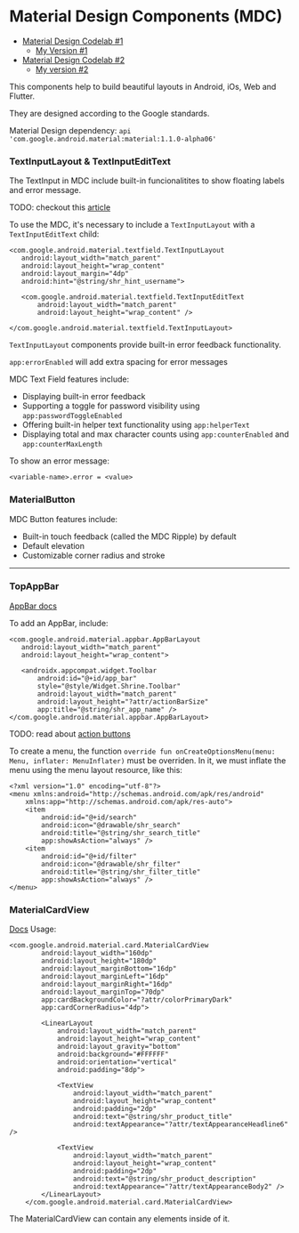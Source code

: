 # Material Design Components (MDC)

* [Material Design Codelab #1](https://codelabs.developers.google.com/codelabs/mdc-101-java/index.html#0)
    * [My Version #1](https://github.com/Gonzz-96/material-design-codelab/tree/101-starter)
* [Material Design Codelab #2](https://codelabs.developers.google.com/codelabs/mdc-102-kotlin/#0)
    * [My version #2](https://github.com/Gonzz-96/material-design-codelab/tree/102-starter)

This components help to build beautiful layouts in Android, iOs, Web and Flutter.

They are designed according to the Google standards.

Material Design dependency: `api 'com.google.android.material:material:1.1.0-alpha06'`


### TextInputLayout & TextInputEditText

The TextInput in MDC include built-in funcionalitites to show floating labels and error message.

TODO: checkout this [article](https://material.io/components/text-fields/)

To use the MDC, it's necessary to include a `TextInputLayout` with a `TextInputEditText` child:

```
<com.google.android.material.textfield.TextInputLayout
   android:layout_width="match_parent"
   android:layout_height="wrap_content"
   android:layout_margin="4dp"
   android:hint="@string/shr_hint_username">

   <com.google.android.material.textfield.TextInputEditText
       android:layout_width="match_parent"
       android:layout_height="wrap_content" />

</com.google.android.material.textfield.TextInputLayout>
```

`TextInputLayout` components provide built-in error feedback functionality.

`app:errorEnabled` will add extra spacing for error messages

MDC Text Field features include:

* Displaying built-in error feedback
* Supporting a toggle for password visibility using `app:passwordToggleEnabled`
* Offering built-in helper text functionality using `app:helperText`
* Displaying total and max character counts using `app:counterEnabled` and `app:counterMaxLength`

To show an error message:

```
<variable-name>.error = <value>
```

### MaterialButton

MDC Button features include:

* Built-in touch feedback (called the MDC Ripple) by default
* Default elevation
* Customizable corner radius and stroke

<hr>

### TopAppBar

[AppBar docs](https://material.io/components/app-bars-bottom/)

To add an AppBar, include:

```
<com.google.android.material.appbar.AppBarLayout
   android:layout_width="match_parent"
   android:layout_height="wrap_content">

   <androidx.appcompat.widget.Toolbar
       android:id="@+id/app_bar"
       style="@style/Widget.Shrine.Toolbar"
       android:layout_width="match_parent"
       android:layout_height="?attr/actionBarSize"
       app:title="@string/shr_app_name" />
</com.google.android.material.appbar.AppBarLayout>
```

TODO: read about [action buttons](https://developer.android.com/training/appbar/actions)

To create a menu, the function `override fun onCreateOptionsMenu(menu: Menu, inflater: MenuInflater)` must be overriden. In it, we must inflate the menu using the menu layout resource, like this:

```
<?xml version="1.0" encoding="utf-8"?>
<menu xmlns:android="http://schemas.android.com/apk/res/android"
    xmlns:app="http://schemas.android.com/apk/res-auto">
    <item
        android:id="@+id/search"
        android:icon="@drawable/shr_search"
        android:title="@string/shr_search_title"
        app:showAsAction="always" />
    <item
        android:id="@+id/filter"
        android:icon="@drawable/shr_filter"
        android:title="@string/shr_filter_title"
        app:showAsAction="always" />
</menu>

```

### MaterialCardView

[Docs](https://material.io/components/cards/)
Usage:

```
<com.google.android.material.card.MaterialCardView
        android:layout_width="160dp"
        android:layout_height="180dp"
        android:layout_marginBottom="16dp"
        android:layout_marginLeft="16dp"
        android:layout_marginRight="16dp"
        android:layout_marginTop="70dp"
        app:cardBackgroundColor="?attr/colorPrimaryDark"
        app:cardCornerRadius="4dp">

        <LinearLayout
            android:layout_width="match_parent"
            android:layout_height="wrap_content"
            android:layout_gravity="bottom"
            android:background="#FFFFFF"
            android:orientation="vertical"
            android:padding="8dp">

            <TextView
                android:layout_width="match_parent"
                android:layout_height="wrap_content"
                android:padding="2dp"
                android:text="@string/shr_product_title"
                android:textAppearance="?attr/textAppearanceHeadline6" />

            <TextView
                android:layout_width="match_parent"
                android:layout_height="wrap_content"
                android:padding="2dp"
                android:text="@string/shr_product_description"
                android:textAppearance="?attr/textAppearanceBody2" />
        </LinearLayout>
    </com.google.android.material.card.MaterialCardView>
```
The MaterialCardView can contain any elements inside of it.